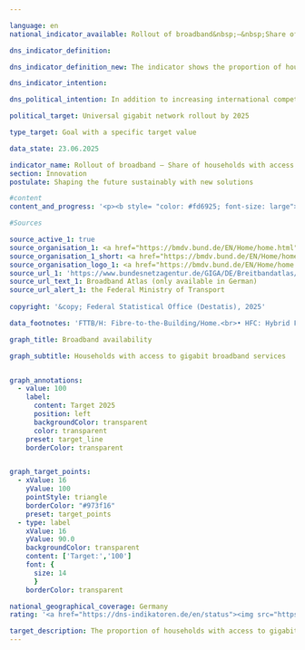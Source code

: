 ```yaml
---

language: en        
national_indicator_available: Rollout of broadband&nbsp;–&nbsp;Share of households with access to gigabit broadband services        

dns_indicator_definition:         

dns_indicator_definition_new: The indicator shows the proportion of households with access to gigabit broadband (in per cent). It shows the development of technically installed broadband availability among households in Germany for gigabit connections (≥ 1,000&nbsp;<abbr title="Megabit per second" tabindex="0">Mbit/s</abbr>) via pure fibre optic networks (<abbr title="Fibre-to-the-Building/Fibre-to-the-Home" tabindex="0">FTTB/H</abbr>), cable television (<abbr title="Cable television" tabindex="0">CATV</abbr>) and all wired technologies.        

dns_indicator_intention:         

dns_political_intention: In addition to increasing international competitiveness, the expansion of broadband availability at gigabit speeds should enable equal living conditions in Germany. In order to achieve these goals, in addition to the predominantly private-sector expansion, state funding measures should also support the expansion in uneconomical areas.        

political_target: Universal gigabit network rollout by 2025        

type_target: Goal with a specific target value        

data_state: 23.06.2025        

indicator_name: Rollout of broadband – Share of households with access to gigabit broadband services        
section: Innovation        
postulate: Shaping the future sustainably with new solutions        

#content         
content_and_progress: '<p><b style= "color: #fd6925; font-size: large">9.1.b Rollout of broadband&nbsp;–&nbsp;Share of households with access to gigabit broadband services</b><br><br>The indicator reflects the availability of broadband connections with a downstream speed of at least 1,000&nbsp;<abbr title="Megabit per second" tabindex="0">Mbit/s</abbr> (gigabit) in German private households. It covers wired technologies such as fibre to the building or home (<abbr title="Fibre-to-the-Building/Fibre-to-the-Home" tabindex="0">FTTB/H</abbr>) and hybrid fibre coaxial (HFC, formerly cable television). The data basis for the analysis is regularly updated coverage data from over 150&nbsp;telecommunications providers.<br><br>As of the end of 2024, fibre connections offering speeds of at least 1,000&nbsp;<abbr title="Megabit per second" tabindex="0">Mbit/s</abbr> are available to 39.8&nbsp;% of households in Germany. Between 2015&nbsp;and 2024, the availability of <abbr title="Fibre-to-the-Building/Fibre-to-the-Home" tabindex="0">FTTB/H</abbr> connections with at least 1,000&nbsp;<abbr title="Megabit per second" tabindex="0">Mbit/s</abbr> increased by 33.1&nbsp;percentage points, representing an almost sixfold rise (+494&nbsp;%). From the end of 2018&nbsp;to the end of 2024, the proportion of households with access to 1,000&nbsp;<abbr title="Megabit per second" tabindex="0">Mbit/s</abbr> via HFC rose from 23.7&nbsp;% to 62.4&nbsp;%, more than doubling (+163&nbsp;%). Altogether, by the end of 2024, gigabit-capable wired connections are available to 77.9&nbsp;% of all private households.<br><br>Gigabit broadband availability across all wired technologies is particularly concentrated in densely populated areas. In such areas, 90.4&nbsp;% of households have access to at least one gigabit connection. In medium-density areas, the proportion is significantly lower at 76.9&nbsp;%, and in sparsely populated areas, availability is only 51.5&nbsp;%.<br><br>When considering only gigabit fibre connections, the regional disparity is less pronounced: By the end of 2024, 42.5&nbsp;% of households in densely populated areas have access to a gigabit-capable fibre connection. In both medium- and low-density areas, the proportion is around 38&nbsp;%.<br><br>There are also differences in availability across the Länder. Among the larger territorial states, Schleswig-Holstein reports the highest proportion of households with access to gigabit connections via all technologies, at 91.6&nbsp;% in 2024, followed by Niedersachsen with 86.3&nbsp;%. The lowest availability is in Thüringen (55.7&nbsp;%), followed by Sachsen-Anhalt (62.8&nbsp;%). In comparison, the three city-states&nbsp;–&nbsp;Berlin, Bremen, and Hamburg&nbsp;–&nbsp;each have a gigabit availability rate of over 95&nbsp;%, significantly exceeding the national average for densely populated areas.<br><br>Despite the progress made, the political target of nationwide fixed-line gigabit coverage by 2025&nbsp;is unlikely to be fully achieved.</p>'                

#Sources        

source_active_1: true
source_organisation_1: <a href="https://bmdv.bund.de/EN/Home/home.html" target="_blank" onclick="return confirm_alert('the Federal Ministry of Transport', 'En')">Federal Ministry of Transport</a>
source_organisation_1_short: <a href="https://bmdv.bund.de/EN/Home/home.html" target="_blank" onclick="return confirm_alert('the Federal Ministry of Transport', 'En')">Federal Ministry of Transport</a>
source_organisation_logo_1: <a href="https://bmdv.bund.de/EN/Home/home.html" target="_blank" onclick="return confirm_alert('the Federal Ministry of Transport', 'En')"><img src="https://dns-indikatoren.de/public/OrgImgEn/bmv.png" alt="Federal Ministry of Transport" title=" Click here to visit the homepage of the organizationFederal Ministry of Transport" style="height:60px; width:148px; border:transparent"/></a>
source_url_1: 'https://www.bundesnetzagentur.de/GIGA/DE/Breitbandatlas/start.html'
source_url_text_1: Broadband Atlas (only available in German)
source_url_alert_1: the Federal Ministry of Transport
        
copyright: '&copy; Federal Statistical Office (Destatis), 2025'        

data_footnotes: 'FTTB/H: Fibre-to-the-Building/Home.<br>• HFC: Hybrid Fiber Coax (formerly CATV: Cable Television).<br>• No data could be provided for the end of 2021&nbsp;due to the change in processes as a result of new legal requirements and the takeover of the survey by the Federal Network Agency.'        

graph_title: Broadband availability        

graph_subtitle: Households with access to gigabit broadband services        


graph_annotations:
  - value: 100
    label:
      content: Target 2025
      position: left
      backgroundColor: transparent
      color: transparent
    preset: target_line
    borderColor: transparent        


graph_target_points:
  - xValue: 16
    yValue: 100
    pointStyle: triangle
    borderColor: "#973f16"
    preset: target_points
  - type: label
    xValue: 16
    yValue: 90.0
    backgroundColor: transparent
    content: ['Target:','100']
    font: {
      size: 14
      }
    borderColor: transparent                

national_geographical_coverage: Germany        
rating: '<a href="https://dns-indikatoren.de/en/status"><img src="https://sdg-indikatoren.de/public/Wettersymbole/Wolke.png" title="Although the indicator has in 2024 been moving in the desired direction toward the target, if the trend had to continued, the target would have been missed in the target year by more than 20% of the difference between the target value and the value at that time." alt="Weathersymbol: cloud"/></a>'        

target_description: The proportion of households with access to gigabit broadband is to be increased to 100&nbsp;per cent by 2025.<br><br>Based on the target formulation, if the average increase of the years 2019&nbsp;to 2024&nbsp;continues (the values of the second half of the year are taken into account in each case), only around 85&nbsp;per cent of households will have a corresponding connection by 2025. Indicator 9.1.b is rated as "Cloud" for the year 2024.        
---
```


